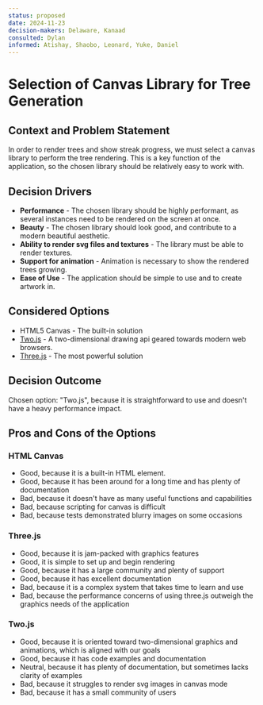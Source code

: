 ```yaml
---
status: proposed
date: 2024-11-23
decision-makers: Delaware, Kanaad
consulted: Dylan
informed: Atishay, Shaobo, Leonard, Yuke, Daniel
---
```


# Selection of Canvas Library for Tree Generation

## Context and Problem Statement

In order to render trees and show streak progress, we must select a canvas library to perform the tree rendering.
This is a key function of the application, so the chosen library should be relatively easy to work with.

## Decision Drivers

* **Performance** - The chosen library should be highly performant, as several instances need to be rendered on the screen at once.
* **Beauty** - The chosen library should look good, and contribute to a modern beautiful aesthetic.
* **Ability to render svg files and textures** - The library must be able to render textures.
* **Support for animation** - Animation is necessary to show the rendered trees growing.
* **Ease of Use** - The application should be simple to use and to create artwork in.

## Considered Options

* HTML5 Canvas - The built-in solution
* [Two.js](https://two.js.org/) - A two-dimensional drawing api geared towards modern web browsers.
* [Three.js](https://threejs.org) - The most powerful solution

## Decision Outcome

Chosen option: "Two.js", because it is straightforward to use and doesn't have a heavy performance impact.

## Pros and Cons of the Options

### HTML Canvas
* Good, because it is a built-in HTML element.
* Good, because it has been around for a long time and has plenty of documentation
* Bad, because it doesn't have as many useful functions and capabilities
* Bad, because scripting for canvas is difficult
* Bad, because tests demonstrated blurry images on some occasions

### Three.js
* Good, because it is jam-packed with graphics features
* Good, it is simple to set up and begin rendering
* Good, because it has a large community and plenty of support
* Good, because it has excellent documentation
* Bad, because it is a complex system that takes time to learn and use
* Bad, because the performance concerns of using three.js outweigh the graphics needs of the application

### Two.js
* Good, because it is oriented toward two-dimensional graphics and animations, which is aligned with our goals
* Good, because it has code examples and documentation
* Neutral, because it has plenty of documentation, but sometimes lacks clarity of examples
* Bad, because it struggles to render svg images in canvas mode
* Bad, because it has a small community of users